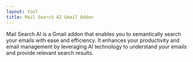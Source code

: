 ```yaml
---
layout: tool
title: Mail Search AI Gmail Addon
---
```

Mail Search AI is a Gmail addon that enables you to semantically search your emails with ease and efficiency. It enhances your productivity and email management by leveraging AI technology to understand your emails and provide relevant search results.

